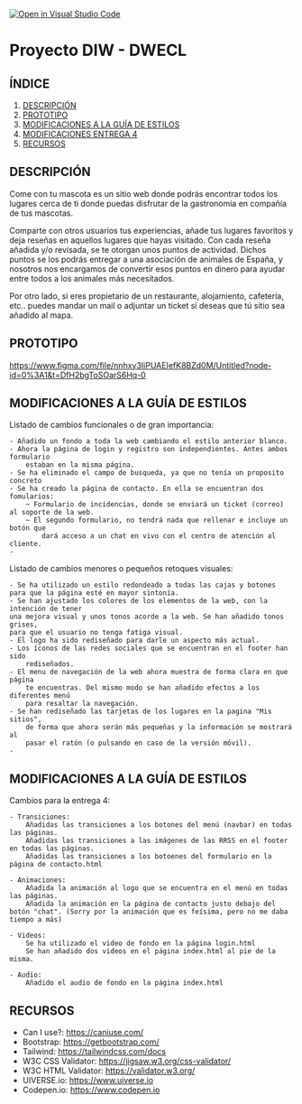 [![Open in Visual Studio Code](https://classroom.github.com/assets/open-in-vscode-c66648af7eb3fe8bc4f294546bfd86ef473780cde1dea487d3c4ff354943c9ae.svg)](https://classroom.github.com/online_ide?assignment_repo_id=9712699&assignment_repo_type=AssignmentRepo)
# Proyecto DIW - DWECL

## ÍNDICE   
1. [DESCRIPCIÓN](#id1)
2. [PROTOTIPO](#id2)
3. [MODIFICACIONES A LA GUÍA DE ESTILOS](#id3)
3. [MODIFICACIONES ENTREGA 4](#id4)
4. [RECURSOS](#id5)

## DESCRIPCIÓN<a name="id1"></a>
Come con tu mascota es un sitio web donde podrás encontrar todos los lugares cerca de ti
donde puedas disfrutar de la gastronomía en compañía de tus mascotas.

Comparte con otros usuarios tus experiencias, añade tus lugares favoritos y deja reseñas en aquellos
lugares que hayas visitado. Con cada reseña añadida y/o revisada, se te otorgan unos puntos de actividad.
Dichos puntos se los podrás entregar a una asociación de animales de España, y nosotros nos encargamos
de convertir esos puntos en dinero para ayudar entre todos a los animales más necesitados.

Por otro lado, si eres propietario de un restaurante, alojamiento, cafetería, etc.. puedes mandar un
mail o adjuntar un ticket si deseas que tú sitio sea añadido al mapa.

## PROTOTIPO<a name="id2"></a>
https://www.figma.com/file/nnhxy3IiPUAEIefK8BZd0M/Untitled?node-id=0%3A1&t=DfH2bgToSOarS6Hq-0

## MODIFICACIONES A LA GUÍA DE ESTILOS<a name="id3"></a>

Listado de cambios funcionales o de gran importancia:

    - Añadido un fondo a toda la web cambiando el estilo anterior blanco.
    - Ahora la página de login y registro son independientes. Antes ambos formulario
        estaban en la misma página.
    - Se ha eliminado el campo de busqueda, ya que no tenía un proposito concreto
    - Se ha creado la página de contacto. En ella se encuentran dos fomularios:
        ~ Formulario de incidencias, donde se enviará un ticket (correo) al soporte de la web.
        ~ El segundo formulario, no tendrá nada que rellenar e incluye un botón que
            dará acceso a un chat en vivo con el centro de atención al cliente.
    - 
   
Listado de cambios menores o pequeños retoques visuales:

    - Se ha utilizado un estilo redondeado a todas las cajas y botones para que la página esté en mayor sintonía.
    - Se han ajustado los colores de los elementos de la web, con la intención de tener
    una mejora visual y unos tonos acorde a la web. Se han añadido tonos grises,
    para que el usuario no tenga fatiga visual.
    - El logo ha sido rediseñado para darle un aspecto más actual.
    - Los íconos de las redes sociales que se encuentran en el footer han sido
        rediseñados.
    - El menu de navegación de la web ahora muestra de forma clara en que página
        te encuentras. Del mismo modo se han añadido efectos a los diferentes menú
        para resaltar la navegación.
    - Se han rediseñado las tarjetas de los lugares en la pagina "Mis sitios",
        de forma que ahora serán más pequeñas y la información se mostrará al 
        pasar el ratón (o pulsando en caso de la versión móvil).
    -

## MODIFICACIONES A LA GUÍA DE ESTILOS<a name="id4"></a>
Cambios para la entrega 4:

    - Transiciones:
        Añadidas las transiciones a los botones del menú (navbar) en todas las páginas.
        Añadidas las transiciones a las imágenes de las RRSS en el footer en todas las páginas.
        Añadidas las transiciones a los botoenes del formulario en la página de contacto.html

    - Animaciones:
        Añadida la animación al logo que se encuentra en el menú en todas las páginas.
        Añadida la animación en la página de contacto justo debajo del botón "chat". (Sorry por la animación que es feísima, pero no me daba tiempo a más)

    - Videos:
        Se ha utilizado el video de fondo en la página login.html
        Se han añadido dos videos en el página index.html al pie de la misma.

    - Audio:
        Añadido el audio de fondo en la página index.html
    
## RECURSOS<a name="id5"></a>
- Can I use?: https://caniuse.com/
- Bootstrap: https://getbootstrap.com/
- Tailwind: https://tailwindcss.com/docs
- W3C CSS Validator: https://jigsaw.w3.org/css-validator/
- W3C HTML Validator: https://validator.w3.org/
- UIVERSE.io: https://www.uiverse.io
- Codepen.io: https://www.codepen.io
